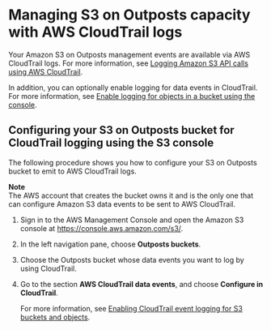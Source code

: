 # Managing S3 on Outposts capacity with AWS CloudTrail logs<a name="S3OutpostsCloudtrail"></a>

Your Amazon S3 on Outposts management events are available via AWS CloudTrail logs\. For more information, see [Logging Amazon S3 API calls using AWS CloudTrail](cloudtrail-logging.md)\. 

In addition, you can optionally enable logging for data events in CloudTrail\. For more information, see [Enable logging for objects in a bucket using the console](enable-cloudtrail-logging-for-s3.md#enable-cloudtrail-events)\. 

## Configuring your S3 on Outposts bucket for CloudTrail logging using the S3 console<a name="s3-outposts-add-bucket-events-cloudtrail"></a>

The following procedure shows you how to configure your S3 on Outposts bucket to emit to AWS CloudTrail logs\.

**Note**  
The AWS account that creates the bucket owns it and is the only one that can configure Amazon S3 data events to be sent to AWS CloudTrail\.

1. Sign in to the AWS Management Console and open the Amazon S3 console at [https://console\.aws\.amazon\.com/s3/](https://console.aws.amazon.com/s3/)\.

1. In the left navigation pane, choose **Outposts buckets**\.

1. Choose the Outposts bucket whose data events you want to log by using CloudTrail\.

1. Go to the section **AWS CloudTrail data events**, and choose **Configure in CloudTrail**\. 

   For more information, see [Enabling CloudTrail event logging for S3 buckets and objects](enable-cloudtrail-logging-for-s3.md)\.